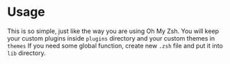 # Usage
This is so simple, just like the way you are using Oh My Zsh. You will keep your custom plugins inside `plugins` directory and your custom themes in `themes`
If you need some global function, create new `.zsh` file and put it into `lib` directory.
